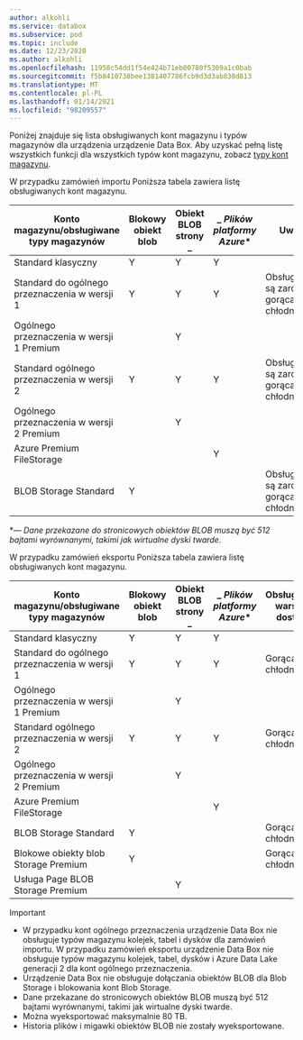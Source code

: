 ```yaml
---
author: alkohli
ms.service: databox
ms.subservice: pod
ms.topic: include
ms.date: 12/23/2020
ms.author: alkohli
ms.openlocfilehash: 11958c54dd1f54e424b71eb00780f5309a1c0bab
ms.sourcegitcommit: f5b8410738bee1381407786fcb9d3d3ab838d813
ms.translationtype: MT
ms.contentlocale: pl-PL
ms.lasthandoff: 01/14/2021
ms.locfileid: "98209557"
---
```

Poniżej znajduje się lista obsługiwanych kont magazynu i typów magazynów dla urządzenia urządzenie Data Box. Aby uzyskać pełną listę wszystkich funkcji dla wszystkich typów kont magazynu, zobacz [typy kont magazynu](../articles/storage/common/storage-account-overview.md#types-of-storage-accounts).

W przypadku zamówień importu Poniższa tabela zawiera listę obsługiwanych kont magazynu.

| **Konto magazynu/obsługiwane typy magazynów** | **Blokowy obiekt blob** |**Obiekt BLOB strony** _ |_ *Plików platformy Azure** |**Uwagi**|
| --- | --- | -- | -- | -- |
| Standard klasyczny | Y | Y | Y |
| Standard do ogólnego przeznaczenia w wersji 1  | Y | Y | Y | Obsługiwane są zarówno gorąca, jak i chłodna.|
| Ogólnego przeznaczenia w wersji 1 Premium  |  | Y| | |
| Standard ogólnego przeznaczenia w wersji 2  | Y | Y | Y | Obsługiwane są zarówno gorąca, jak i chłodna.|
| Ogólnego przeznaczenia w wersji 2 Premium  |  |Y | | |
| Azure Premium FileStorage |  |  | Y |  |  
| BLOB Storage Standard |Y | | |Obsługiwane są zarówno gorąca, jak i chłodna. |

\**— Dane przekazane do stronicowych obiektów BLOB muszą być 512 bajtami wyrównanymi, takimi jak wirtualne dyski twarde.*

W przypadku zamówień eksportu Poniższa tabela zawiera listę obsługiwanych kont magazynu.

| **Konto magazynu/obsługiwane typy magazynów** | **Blokowy obiekt blob** |**Obiekt BLOB strony** _ |_ *Plików platformy Azure** |**Obsługiwane warstwy dostępu**|
| --- | --- | -- | -- | -- |
| Standard klasyczny | Y | Y | Y | |
| Standard do ogólnego przeznaczenia w wersji 1  | Y | Y | Y | Gorąca, chłodna|
| Ogólnego przeznaczenia w wersji 1 Premium  |  | Y| | |
| Standard ogólnego przeznaczenia w wersji 2  | Y | Y | Y | Gorąca, chłodna|
| Ogólnego przeznaczenia w wersji 2 Premium  |  |Y | | |
| Azure Premium FileStorage |  |  | Y |  |
| BLOB Storage Standard |Y | | |Gorąca, chłodna |
| Blokowe obiekty blob Storage Premium |Y | | |Gorąca, chłodna |
| Usługa Page BLOB Storage Premium | |Y | | |

> [!IMPORTANT]
> - W przypadku kont ogólnego przeznaczenia urządzenie Data Box nie obsługuje typów magazynu kolejek, tabel i dysków dla zamówień importu. W przypadku zamówień eksportu urządzenie Data Box nie obsługuje typów magazynu kolejek, tabel, dysków i Azure Data Lake generacji 2 dla kont ogólnego przeznaczenia.
> - Urządzenie Data Box nie obsługuje dołączania obiektów BLOB dla Blob Storage i blokowania kont Blob Storage.
> - Dane przekazane do stronicowych obiektów BLOB muszą być 512 bajtami wyrównanymi, takimi jak wirtualne dyski twarde.
> - Można wyeksportować maksymalnie 80 TB.
> - Historia plików i migawki obiektów BLOB nie zostały wyeksportowane.